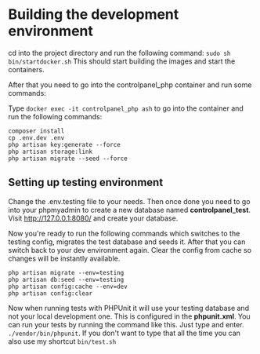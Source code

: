 # Building the development environment

cd into the project directory and run the following command: `sudo sh bin/startdocker.sh`
This should start building the images and start the containers.

After that you need to go into the controlpanel_php container and run some commands:

Type `docker exec -it controlpanel_php ash` to go into the container and run the following commands:

```shell
composer install
cp .env.dev .env
php artisan key:generate --force
php artisan storage:link
php artisan migrate --seed --force
```

## Setting up testing environment

Change the .env.testing file to your needs. Then once done you need to go into your phpmyadmin to create a new database named __controlpanel_test__.
Visit http://127.0.0.1:8080/ and create your database.

Now you're ready to run the following commands which switches to the testing config, migrates the test database and seeds it.
After that you can switch back to your dev environment again. Clear the config from cache so changes will be instantly available.

```shell
php artisan migrate --env=testing
php artisan db:seed --env=testing
php artisan config:cache --env=dev
php artisan config:clear
```

Now when running tests with PHPUnit it will use your testing database and not your local development one.
This is configured in the __phpunit.xml__. You can run your tests by running the command like this. Just type and enter.
`./vendor/bin/phpunit`. If you don't want to type that all the time you can also use my shortcut `bin/test.sh`


